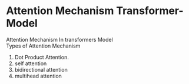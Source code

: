 # Attention Mechanism Transformer-Model
Attention Mechanism In transformers Model<br>
Types of Attention Mechanism<br>

1) Dot Product Attention.
2) self attention
3) bidirectional attention
4) multihead attention
